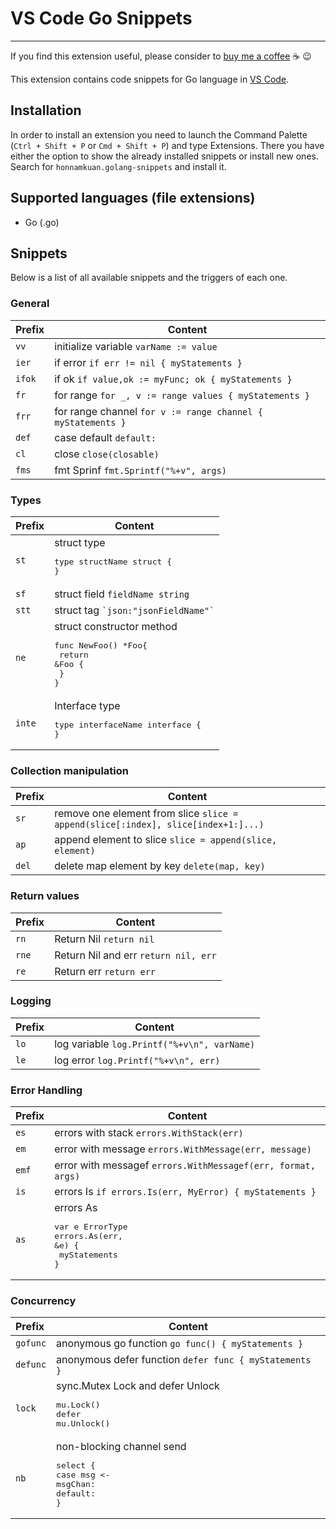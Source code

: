 # VS Code Go Snippets
-------------------

If you find this extension useful, please consider to [buy me a coffee][coffee] ☕ 😉

This extension contains code snippets for Go language in [VS Code][code].


## Installation

In order to install an extension you need to launch the Command Palette (`Ctrl + Shift + P` or `Cmd + Shift + P`) and type Extensions.
There you have either the option to show the already installed snippets or install new ones. Search for `honnamkuan.golang-snippets` and install it.

## Supported languages (file extensions)
* Go (.go)

## Snippets

Below is a list of all available snippets and the triggers of each one.

### General
| Prefix  | Content |
| :------- | ------- |
| `vv`   | initialize variable `varName := value`|
| `ier`   | if error `if err != nil { myStatements }` |
| `ifok`   | if ok `if value,ok := myFunc; ok { myStatements } `|
| `fr`   | for range `for _, v := range values { myStatements }`|
| `frr`   | for range channel `for v := range channel { myStatements }`|
| `def`   | case default `default:` |
| `cl`   | close `close(closable)` |
| `fms`   | fmt Sprinf `fmt.Sprintf("%+v", args)` |


### Types
| Prefix  | Content |
| :------- | ------- |
| `st`   | struct type <pre>type structName struct {<br/>}</pre>|
| `sf`   | struct field `fieldName string`|
| `stt`   | struct tag `` `json:"jsonFieldName"` ``|
| `ne`   | struct constructor method <pre>func NewFoo() *Foo{<br/>  return &Foo {<br/>  }<br/>}</pre>|
| `inte`   | Interface type <pre>type interfaceName interface {<br/>}|


### Collection manipulation
| Prefix  | Content |
| :------- | ------- |
| `sr`   | remove one element from slice `slice = append(slice[:index], slice[index+1:]...)` |
| `ap`   | append element to slice `slice = append(slice, element)` |
| `del`   | delete map element by key `delete(map, key)`|




### Return values
| Prefix  | Content |
| :------- | ------- |
| `rn`   | Return Nil `return nil`|
| `rne`   | Return Nil and err `return nil, err`|
| `re`   | Return err `return err`|


### Logging
| Prefix  | Content |
| :------- | ------- |
| `lo`   | log variable `log.Printf("%+v\n", varName)` |
| `le`   | log error `log.Printf("%+v\n", err)` |


### Error Handling
| Prefix  | Content |
| :------- | ------- |
| `es`   | errors with stack `errors.WithStack(err)`|
| `em`   | error with message `errors.WithMessage(err, message)`|
| `emf`   | error with messagef `errors.WithMessagef(err, format, args)`|
| `is`   | errors Is `if errors.Is(err, MyError) { myStatements }`|
| `as`   | errors As <pre>var e ErrorType<br/>errors<span>.</span>As(err, &e) {<br/>  myStatements<br/>}</pre> |


### Concurrency
| Prefix  | Content |
| :------- | ------- |
| `gofunc`   | anonymous go function `go func() { myStatements }` |
| `defunc`   | anonymous defer function `defer func { myStatements }`|
| `lock`   | sync.Mutex Lock and defer Unlock <pre>mu.Lock()<br/>defer mu.Unlock()</pre>|
| `nb` | non-blocking channel send <pre>select {<br/>case msg &lt;- msgChan:<br/>default:<br/>}</pre>|


[code]: https://code.visualstudio.com/
[coffee]: https://buy.stripe.com/9AQ9DA6qq3Afbrq7ss


